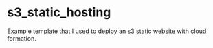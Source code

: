 # s3_static_hosting
Example template that I used to deploy an s3 static website with cloud formation.
